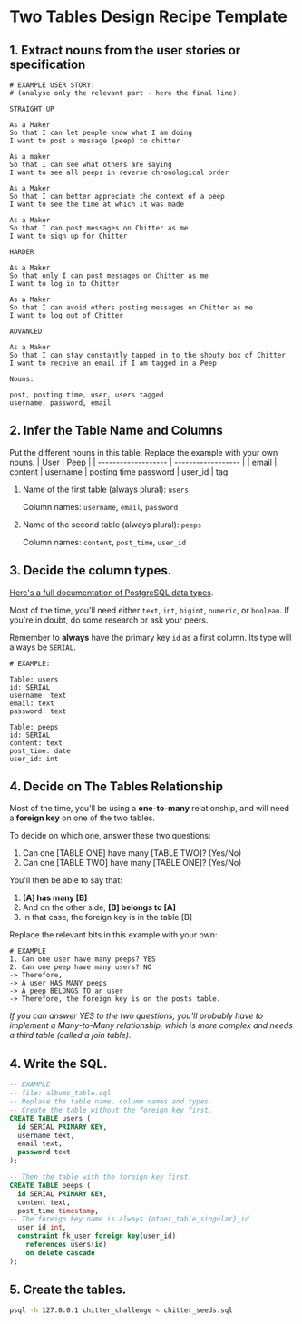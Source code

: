 # Two Tables Design Recipe Template

## 1. Extract nouns from the user stories or specification

```
# EXAMPLE USER STORY:
# (analyse only the relevant part - here the final line).

STRAIGHT UP

As a Maker
So that I can let people know what I am doing  
I want to post a message (peep) to chitter

As a maker
So that I can see what others are saying  
I want to see all peeps in reverse chronological order

As a Maker
So that I can better appreciate the context of a peep
I want to see the time at which it was made

As a Maker
So that I can post messages on Chitter as me
I want to sign up for Chitter

HARDER

As a Maker
So that only I can post messages on Chitter as me
I want to log in to Chitter

As a Maker
So that I can avoid others posting messages on Chitter as me
I want to log out of Chitter

ADVANCED

As a Maker
So that I can stay constantly tapped in to the shouty box of Chitter
I want to receive an email if I am tagged in a Peep
```

```
Nouns:

post, posting time, user, users tagged  
username, password, email
```
## 2. Infer the Table Name and Columns
Put the different nouns in this table. Replace the example with your own nouns.
| User                | Peep         |
| ------------------- | ------------------  |
| email               | content
| username            | posting time
  password            | user_id
                      | tag
1. Name of the first table (always plural): `users` 

    Column names: `username`, `email`, `password`


2. Name of the second table (always plural): `peeps` 

    Column names: `content`, `post_time`, `user_id`


## 3. Decide the column types.

[Here's a full documentation of PostgreSQL data types](https://www.postgresql.org/docs/current/datatype.html).

Most of the time, you'll need either `text`, `int`, `bigint`, `numeric`, or `boolean`. If you're in doubt, do some research or ask your peers.

Remember to **always** have the primary key `id` as a first column. Its type will always be `SERIAL`.

```
# EXAMPLE:

Table: users
id: SERIAL
username: text
email: text
password: text

Table: peeps
id: SERIAL
content: text
post_time: date
user_id: int
```

## 4. Decide on The Tables Relationship

Most of the time, you'll be using a **one-to-many** relationship, and will need a **foreign key** on one of the two tables.

To decide on which one, answer these two questions:

1. Can one [TABLE ONE] have many [TABLE TWO]? (Yes/No)
2. Can one [TABLE TWO] have many [TABLE ONE]? (Yes/No)

You'll then be able to say that:

1. **[A] has many [B]**
2. And on the other side, **[B] belongs to [A]**
3. In that case, the foreign key is in the table [B]

Replace the relevant bits in this example with your own:

```
# EXAMPLE
1. Can one user have many peeps? YES
2. Can one peep have many users? NO
-> Therefore,
-> A user HAS MANY peeps
-> A peep BELONGS TO an user
-> Therefore, the foreign key is on the posts table.
```

*If you can answer YES to the two questions, you'll probably have to implement a Many-to-Many relationship, which is more complex and needs a third table (called a join table).*

## 4. Write the SQL.

```sql
-- EXAMPLE
-- file: albums_table.sql
-- Replace the table name, columm names and types.
-- Create the table without the foreign key first.
CREATE TABLE users (
  id SERIAL PRIMARY KEY,
  username text,
  email text,
  password text
);

-- Then the table with the foreign key first.
CREATE TABLE peeps (
  id SERIAL PRIMARY KEY,
  content text,
  post_time timestamp,
-- The foreign key name is always {other_table_singular}_id
  user_id int,
  constraint fk_user foreign key(user_id)
    references users(id)
    on delete cascade
);
```

## 5. Create the tables.

```bash
psql -h 127.0.0.1 chitter_challenge < chitter_seeds.sql